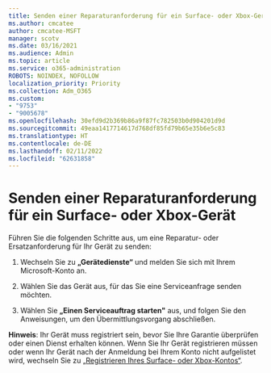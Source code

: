 ```yaml
---
title: Senden einer Reparaturanforderung für ein Surface- oder Xbox-Gerät
ms.author: cmcatee
author: cmcatee-MSFT
manager: scotv
ms.date: 03/16/2021
ms.audience: Admin
ms.topic: article
ms.service: o365-administration
ROBOTS: NOINDEX, NOFOLLOW
localization_priority: Priority
ms.collection: Adm_O365
ms.custom:
- "9753"
- "9005678"
ms.openlocfilehash: 30efd9d2b369b86a9f87fc782503b0d904201d9d
ms.sourcegitcommit: 49eaa1417714617d768df85fd79b65e35b6e5c83
ms.translationtype: HT
ms.contentlocale: de-DE
ms.lasthandoff: 02/11/2022
ms.locfileid: "62631858"
---
```

# <a name="submit-a-repair-request-for-a-surface-or-xbox-device"></a>Senden einer Reparaturanforderung für ein Surface- oder Xbox-Gerät

Führen Sie die folgenden Schritte aus, um eine Reparatur- oder Ersatzanforderung für Ihr Gerät zu senden:

1. Wechseln Sie zu **„Gerätedienste“** und melden Sie sich mit Ihrem Microsoft-Konto an.

2. Wählen Sie das Gerät aus, für das Sie eine Serviceanfrage senden möchten.

3. Wählen Sie **„Einen Serviceauftrag starten"** aus, und folgen Sie den Anweisungen, um den Übermittlungsvorgang abschließen.

**Hinweis**: Ihr Gerät muss registriert sein, bevor Sie Ihre Garantie überprüfen oder einen Dienst erhalten können. Wenn Sie Ihr Gerät registrieren müssen oder wenn Ihr Gerät nach der Anmeldung bei Ihrem Konto nicht aufgelistet wird, wechseln Sie zu [„Registrieren Ihres Surface- oder Xbox-Kontos“](https://support.microsoft.com/surface/register-your-surface-or-xbox-fd7d73f8-b0e6-c9fa-e83b-0b64652e2376).